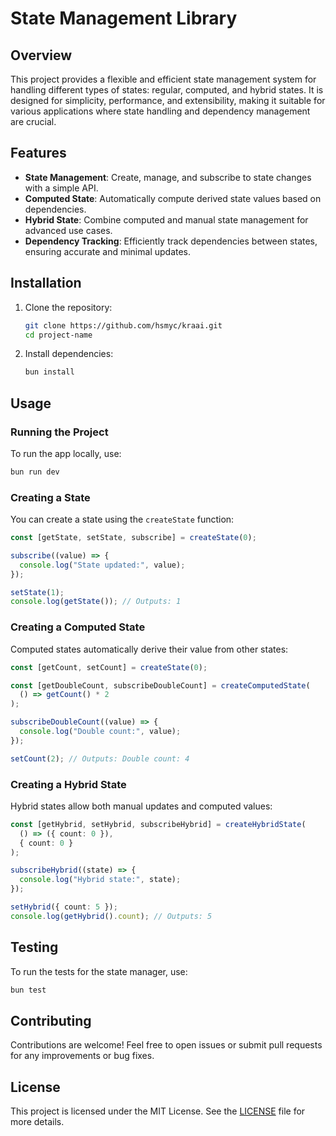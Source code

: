 # State Management Library

## Overview

This project provides a flexible and efficient state management system for handling different types of states: regular, computed, and hybrid states. It is designed for simplicity, performance, and extensibility, making it suitable for various applications where state handling and dependency management are crucial.

## Features

- **State Management**: Create, manage, and subscribe to state changes with a simple API.
- **Computed State**: Automatically compute derived state values based on dependencies.
- **Hybrid State**: Combine computed and manual state management for advanced use cases.
- **Dependency Tracking**: Efficiently track dependencies between states, ensuring accurate and minimal updates.

## Installation

1. Clone the repository:

   ```bash
   git clone https://github.com/hsmyc/kraai.git
   cd project-name
   ```

2. Install dependencies:
   ```bash
   bun install
   ```

## Usage

### Running the Project

To run the app locally, use:

```bash
bun run dev
```

### Creating a State

You can create a state using the `createState` function:

```typescript
const [getState, setState, subscribe] = createState(0);

subscribe((value) => {
  console.log("State updated:", value);
});

setState(1);
console.log(getState()); // Outputs: 1
```

### Creating a Computed State

Computed states automatically derive their value from other states:

```typescript
const [getCount, setCount] = createState(0);

const [getDoubleCount, subscribeDoubleCount] = createComputedState(
  () => getCount() * 2
);

subscribeDoubleCount((value) => {
  console.log("Double count:", value);
});

setCount(2); // Outputs: Double count: 4
```

### Creating a Hybrid State

Hybrid states allow both manual updates and computed values:

```typescript
const [getHybrid, setHybrid, subscribeHybrid] = createHybridState(
  () => ({ count: 0 }),
  { count: 0 }
);

subscribeHybrid((state) => {
  console.log("Hybrid state:", state);
});

setHybrid({ count: 5 });
console.log(getHybrid().count); // Outputs: 5
```

## Testing

To run the tests for the state manager, use:

```bash
bun test
```

## Contributing

Contributions are welcome! Feel free to open issues or submit pull requests for any improvements or bug fixes.

## License

This project is licensed under the MIT License. See the [LICENSE](LICENSE) file for more details.
